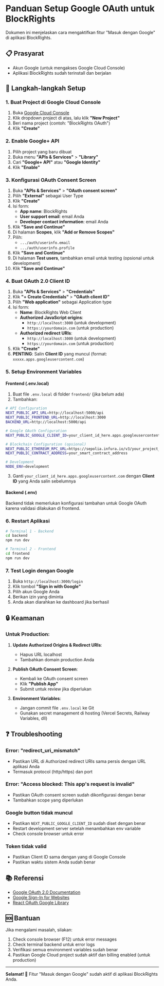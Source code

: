# Panduan Setup Google OAuth untuk BlockRights

Dokumen ini menjelaskan cara mengaktifkan fitur "Masuk dengan Google" di aplikasi BlockRights.

## 📋 Prasyarat

- Akun Google (untuk mengakses Google Cloud Console)
- Aplikasi BlockRights sudah terinstall dan berjalan

## 🚀 Langkah-langkah Setup

### 1. Buat Project di Google Cloud Console

1. Buka [Google Cloud Console](https://console.cloud.google.com/)
2. Klik dropdown project di atas, lalu klik **"New Project"**
3. Beri nama project (contoh: "BlockRights OAuth")
4. Klik **"Create"**

### 2. Enable Google+ API

1. Pilih project yang baru dibuat
2. Buka menu **"APIs & Services"** > **"Library"**
3. Cari **"Google+ API"** atau **"Google Identity"**
4. Klik **"Enable"**

### 3. Konfigurasi OAuth Consent Screen

1. Buka **"APIs & Services"** > **"OAuth consent screen"**
2. Pilih **"External"** sebagai User Type
3. Klik **"Create"**
4. Isi form:
   - **App name**: BlockRights
   - **User support email**: email Anda
   - **Developer contact information**: email Anda
5. Klik **"Save and Continue"**
6. Di halaman **Scopes**, klik **"Add or Remove Scopes"**
7. Pilih:
   - `.../auth/userinfo.email`
   - `.../auth/userinfo.profile`
8. Klik **"Save and Continue"**
9. Di halaman **Test users**, tambahkan email untuk testing (opsional untuk development)
10. Klik **"Save and Continue"**

### 4. Buat OAuth 2.0 Client ID

1. Buka **"APIs & Services"** > **"Credentials"**
2. Klik **"+ Create Credentials"** > **"OAuth client ID"**
3. Pilih **"Web application"** sebagai Application type
4. Isi form:
   - **Name**: BlockRights Web Client
   - **Authorized JavaScript origins**:
     - `http://localhost:3000` (untuk development)
     - `https://yourdomain.com` (untuk production)
   - **Authorized redirect URIs**:
     - `http://localhost:3000` (untuk development)
     - `https://yourdomain.com` (untuk production)
5. Klik **"Create"**
6. **PENTING**: Salin **Client ID** yang muncul (format: `xxxxx.apps.googleusercontent.com`)

### 5. Setup Environment Variables

#### Frontend (.env.local)

1. Buat file `.env.local` di folder `frontend/` (jika belum ada)
2. Tambahkan:

```bash
# API Configuration
NEXT_PUBLIC_API_URL=http://localhost:5000/api
NEXT_PUBLIC_FRONTEND_URL=http://localhost:3000
BACKEND_URL=http://localhost:5000/api

# Google OAuth Configuration
NEXT_PUBLIC_GOOGLE_CLIENT_ID=your_client_id_here.apps.googleusercontent.com

# Blockchain Configuration (opsional)
NEXT_PUBLIC_ETHEREUM_RPC_URL=https://sepolia.infura.io/v3/your_project_id
NEXT_PUBLIC_CONTRACT_ADDRESS=your_smart_contract_address

# Development
NODE_ENV=development
```

3. Ganti `your_client_id_here.apps.googleusercontent.com` dengan **Client ID** yang Anda salin sebelumnya

#### Backend (.env)

Backend tidak memerlukan konfigurasi tambahan untuk Google OAuth karena validasi dilakukan di frontend.

### 6. Restart Aplikasi

```bash
# Terminal 1 - Backend
cd backend
npm run dev

# Terminal 2 - Frontend
cd frontend
npm run dev
```

### 7. Test Login dengan Google

1. Buka `http://localhost:3000/login`
2. Klik tombol **"Sign in with Google"**
3. Pilih akun Google Anda
4. Berikan izin yang diminta
5. Anda akan diarahkan ke dashboard jika berhasil

## 🔒 Keamanan

### Untuk Production:

1. **Update Authorized Origins & Redirect URIs**:
   - Hapus URL localhost
   - Tambahkan domain production Anda

2. **Publish OAuth Consent Screen**:
   - Kembali ke OAuth consent screen
   - Klik **"Publish App"**
   - Submit untuk review jika diperlukan

3. **Environment Variables**:
   - Jangan commit file `.env.local` ke Git
   - Gunakan secret management di hosting (Vercel Secrets, Railway Variables, dll)

## ❓ Troubleshooting

### Error: "redirect_uri_mismatch"
- Pastikan URL di Authorized redirect URIs sama persis dengan URL aplikasi Anda
- Termasuk protocol (http/https) dan port

### Error: "Access blocked: This app's request is invalid"
- Pastikan OAuth consent screen sudah dikonfigurasi dengan benar
- Tambahkan scope yang diperlukan

### Google button tidak muncul
- Pastikan `NEXT_PUBLIC_GOOGLE_CLIENT_ID` sudah diset dengan benar
- Restart development server setelah menambahkan env variable
- Check console browser untuk error

### Token tidak valid
- Pastikan Client ID sama dengan yang di Google Console
- Pastikan waktu sistem Anda sudah benar

## 📚 Referensi

- [Google OAuth 2.0 Documentation](https://developers.google.com/identity/protocols/oauth2)
- [Google Sign-In for Websites](https://developers.google.com/identity/gsi/web/guides/overview)
- [React OAuth Google Library](https://www.npmjs.com/package/@react-oauth/google)

## 🆘 Bantuan

Jika mengalami masalah, silakan:
1. Check console browser (F12) untuk error messages
2. Check terminal backend untuk error logs
3. Verifikasi semua environment variables sudah benar
4. Pastikan Google Cloud project sudah aktif dan billing enabled (untuk production)

---

**Selamat! 🎉** Fitur "Masuk dengan Google" sudah aktif di aplikasi BlockRights Anda.

